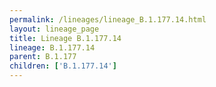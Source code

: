 ```yaml
---
permalink: /lineages/lineage_B.1.177.14.html
layout: lineage_page
title: Lineage B.1.177.14
lineage: B.1.177.14
parent: B.1.177
children: ['B.1.177.14']
---
```


